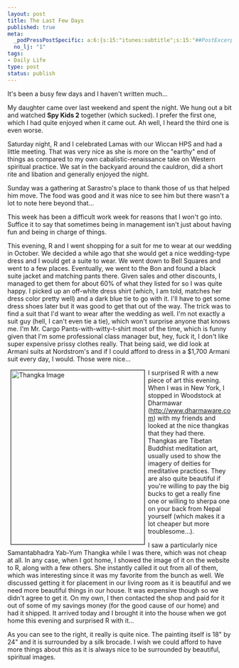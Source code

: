 ```yaml
--- 
layout: post
title: The Last Few Days
published: true
meta: 
  _podPressPostSpecific: a:6:{s:15:"itunes:subtitle";s:15:"##PostExcerpt##";s:14:"itunes:summary";s:15:"##PostExcerpt##";s:15:"itunes:keywords";s:17:"##WordPressCats##";s:13:"itunes:author";s:10:"##Global##";s:15:"itunes:explicit";s:7:"Default";s:12:"itunes:block";s:7:"Default";}
  no_lj: "1"
tags: 
- Daily Life
type: post
status: publish
---
```

It&#39;s been a busy few days and I haven&#39;t written much... 

My daughter came over last weekend and spent the night. We hung out a bit and watched <b>Spy Kids 2</b> together (which sucked). I prefer the first one, which I had quite enjoyed when it came out. Ah well, I heard the third one is even worse.

Saturday night, R and I celebrated Lamas with our Wiccan HPS and had a little  meeting. That was very nice as she is more on the &quot;earthy&quot; end of things as compared to my own cabalistic-renaissance take on Western spiritual practice. We sat in the backyard around the cauldron, did a short rite and libation and generally enjoyed the night.

Sunday was a gathering at Sarastro&#39;s place to thank those of us that helped him move. The food was good and it was nice to see him but there wasn&#39;t a lot to note here beyond that...

This week has been a difficult work week for reasons that I won&#39;t go into. Suffice it to say that sometimes being in management isn&#39;t just about having fun and being in charge of things.

This evening, R and I went shopping for a suit for me to wear at our wedding in October. We decided a while ago that she would get a nice wedding-type dress and I would get a suite to wear. We went down to Bell Squares and went to a few places. Eventually, we went to the Bon and found a black suite jacket and matching pants there. Given sales and other discounts, I managed to get them for about 60% of what they listed for so I was quite happy. I picked up an off-white dress shirt (which, I am told, matches her dress color pretty well) and a dark 
blue tie to go with it. I&#39;ll have to get some dress shoes later but it was good to get that out of the way. The trick was to find a suit that I&#39;d want to wear after the wedding as well. I&#39;m not exactly a suit guy (hell, I can&#39;t even tie a tie), which won&#39;t surprise anyone that knows me. I&#39;m Mr. Cargo Pants-with-witty-t-shirt most of the time, which is funny given that I&#39;m some 
professional class manager but, hey, fuck it, I don&#39;t like super expensive prissy clothes really. That being said, we did look at Armani suits at Nordstrom&#39;s and if I could afford to dress in a $1,700 Armani suit every day, I would. Those were nice...

<img border="1" src="http://www.arcanology.com/images/Samantabadra_mandala_big.jpg" width="300" height="392" alt="Thangka Image" hspace="7" vspace="2" align="left">I  surprised R with a new piece of art this evening. When I was in New York, I stopped in Woodstock at Dharmawar (<a href="http://www.dharmaware.com">http://www.dharmaware.com</a>) with my friends and looked at the nice thangkas that they had there. Thangkas are Tibetan Buddhist meditation art, usually used to show the imagery of deities for meditative practices. They are also quite beautiful if you&#39;re willing to pay the big bucks to get a really fine one or willing to sherpa one on your back from Nepal yourself (which makes it a lot cheaper but more troublesome...).

I saw a particularly nice Samantabhadra Yab-Yum Thangka while I was there, which was not cheap at all. In any case, when I got home, I showed the image of it on the website to R, along with a few others. She instantly called it out from all of them, which was interesting since it was my favorite from the bunch as well. We discussed getting it for placement in our living room as it is beautiful and we need more beautiful things in our house. It was expensive though so we didn&#39;t agree to get it. On my own, I then contacted the shop and 
paid for it out of some of my savings money (for the good cause of our home) and had it shipped. It arrived today and I brought it into the house when we got home this evening and surprised R with it...

As you can see to the right, it really is quite nice. The painting itself is 18&quot; by 24&quot; and it is surrounded by a silk brocade. I wish we could afford to have more things about this as it is always nice to be surrounded by beautiful, spiritual images.
